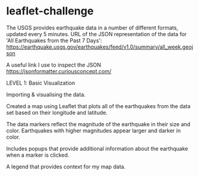 # leaflet-challenge

The USGS provides earthquake data in a number of different formats, updated every 5 minutes. 
URL of the JSON representation of the data for 'All Earthquakes from the Past 7 Days': https://earthquake.usgs.gov/earthquakes/feed/v1.0/summary/all_week.geojson 

A useful link I use to inspect the JSON https://jsonformatter.curiousconcept.com/

LEVEL 1: Basic Visualization

Importing & visualising the data.

Created a map using Leaflet that plots all of the earthquakes from the data set based on their longitude and latitude.

The data markers reflect the magnitude of the earthquake in their size and color. Earthquakes with higher magnitudes appear larger and darker in color.

Includes popups that provide additional information about the earthquake when a marker is clicked.

A legend that provides context for my map data.


